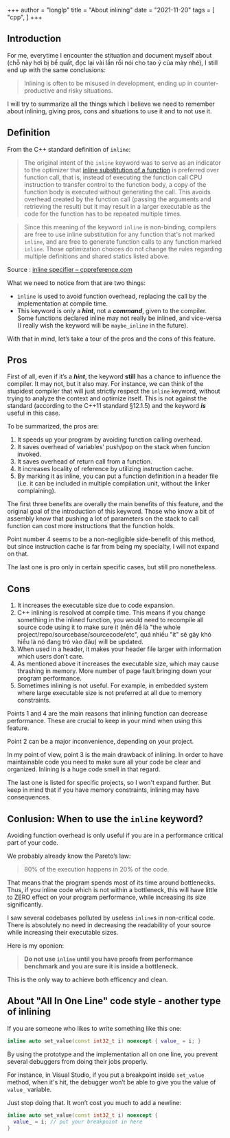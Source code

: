 +++
author = "longlp"
title = "About inlining"
date = "2021-11-20"
tags = [
    "cpp",
]
+++

## Introduction

For me, everytime I encounter the stituation and document myself about (chỗ này hơi bị bế quất, đọc lại vài lần rồi nói cho tao ý của mày nhé), I still end up with the same conclusions:

> Inlining is often to be misused in development, ending up in counter-productive and risky situations.

I will try to summarize all the things which I believe we need to remember about inlining, giving pros, cons and situations to use it and to not use it.

## Definition

From the C++ standard definition of `inline`:

> The original intent of the `inline` keyword was to serve as an indicator to the optimizer that [inline substitution of a function][2] is preferred over function call, that is, instead of executing the function call CPU instruction to transfer control to the function body, a copy of the function body is executed without generating the call. This avoids overhead created by the function call (passing the arguments and retrieving the result) but it may result in a larger executable as the code for the function has to be repeated multiple times.

> Since this meaning of the keyword `inline` is non-binding, compilers are free to use inline substitution for any function that's not marked `inline`, and are free to generate function calls to any function marked `inline`. Those optimization choices do not change the rules regarding multiple definitions and shared statics listed above.

Source : [inline specifier – cppreference.com][1]

What we need to notice from that are two things:

- `inline` is used to avoid function overhead, replacing the call by the implementation at compile time.
- This keyword is only a ***hint***, not a ***command***, given to the compiler. Some functions declared inline may not really be inlined, and vice-versa (I really wish the keyword will be `maybe_inline` in the future).

With that in mind, let’s take a tour of the pros and the cons of this feature.

## Pros
First of all, even if it’s a ***hint***, the keyword **still** has a chance to influence the compiler. It may not, but it also may. For instance, we can think of the stupidest compiler that will just strictly respect the `inline` keyword, without trying to analyze the context and optimize itself. This is not against the standard (according to the C++11 standard §12.1.5) and the keyword ***is*** useful in this case.

To be summarized, the pros are:

1. It speeds up your program by avoiding function calling overhead.
2. It saves overhead of variables' push/pop on the stack when funcion invoked.
3. It saves overhead of return call from a function.
4. It increases locality of reference by utilizing instruction cache.
5. By marking it as inline, you can put a function definition in a header file (i.e. it can be included in multiple compilation unit, without the linker complaining).

The first three benefits are overally the main benefits of this feature, and the original goal of the introduction of this keyword. Those who know a bit of assembly know that pushing a lot of parameters on the stack to call function can cost more instructions that the function holds.

Point number 4 seems to be a non-negligible side-benefit of this method, but since instruction cache is far from being my specialty, I will not expand on that.

The last one is pro only in certain specific cases, but still pro nonetheless.

## Cons

1. It increases the executable size due to code expansion.
2. C++ inlining is resolved at compile time. This means if you change something in the inlined function, you would need to recompile all source code using it to make sure it (nên để là "the whole project/repo/sourcebase/sourcecode/etc", quá nhiều "it" sẽ gây khó hiểu là nó đang trỏ vào đâu) will be updated.
3. When used in a header, it makes your header file larger with information which users don’t care.
4. As mentioned above it increases the executable size, which may cause thrashing in memory. More number of page fault bringing down your program performance.
5. Sometimes inlining is not useful. For example, in embedded system where large executable size is not preferred at all due to memory constraints.

Points 1 and 4 are the main reasons that inlining function can decrease performance. These are crucial to keep in your mind when using this feature.

Point 2 can be a major inconvenience, depending on your project.

In my point of view, point 3 is the main drawback of inlining. In order to have maintainable code you need to make sure all your code be clear and organized. Inlining is a huge code smell in that regard.

The last one is listed for specific projects, so I won't expand further. But keep in mind that if you have memory constraints, inlining may have consequences.

## Conlusion: When to use the `inline` keyword?

Avoiding function overhead is only useful if you are in a performance critical part of your code.

We probably already know the Pareto’s law:

> 80% of the execution happens in 20% of the code.

That means that the program spends most of its time around bottlenecks. Thus, if you inline code which is not within a bottleneck, this will have little to ZERO effect on your program performance, while increasing its size significantly.

I saw several codebases polluted by useless `inline`s in non-critical code. There is absolutely no need in decreasing the readability of your source while increasing their executable sizes.

Here is my oponion:

> **Do not use `inline` until you have proofs from performance benchmark and you are sure it is inside a bottleneck.**

This is the only way to achieve both efficency and clean.

## About "All In One Line" code style - another type of inlining

If you are someone who likes to write something like this one:

```cpp
inline auto set_value(const int32_t i) noexcept { value_ = i; }
```

By using the prototype and the implementation all on one line, you prevent several debuggers from doing their jobs properly.

For instance, in Visual Studio, if you put a breakpoint inside `set_value` method, when it's hit, the debugger won’t be able to give you the value of `value_` variable.

Just stop doing that. It won’t cost you much to add a newline:

```cpp
inline auto set_value(const int32_t i) noexcept {
  value_ = i; // put your breakpoint in here
}
```

[1]: https://en.cppreference.com/w/cpp/language/inline
[2]: https://en.wikipedia.org/wiki/Inline_expansion
